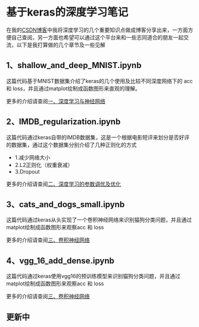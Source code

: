 # 基于keras的深度学习笔记
在我的[CSDN博客](https://blog.csdn.net/qq8993174)中我将深度学习的几个重要知识点做成博客分享出来，一方面方便自己查阅，另一方面也希望可以通过这个平台来和一些志同道合的朋友一起交流，以下是我打算做的几个章节及一些见解
## 1、shallow_and_deep_MNIST.ipynb
这篇代码基于MNIST数据集介绍了keras的几个使用及比较不同深度网络下的 acc 和 loss，并且通过matplot绘制成函数图形来直观的理解。

更多的介绍请查阅[一、深度学习与神经网络](https://blog.csdn.net/qq8993174/article/details/88645127)
## 2、IMDB_regularization.ipynb
这篇代码通过keras自带的IMDB数据集，这是一个根据电影短评来划分是否好评的数据集，通过这个数据集分别介绍了几种正则化的方式
- 1.减少网络大小
- 2.L2正则化（权重衰减）
- 3.Dropout

更多的介绍请查阅[二、深度学习的参数调优及优化](https://blog.csdn.net/qq8993174/article/details/88646659)
## 3、cats_and_dogs_small.ipynb
这篇代码通过keras从头实现了一个卷积神经网络来识别猫狗分类问题，并且通过matplot绘制成函数图形来观察acc 和 loss

更多的介绍请查阅[三、卷积神经网络](https://blog.csdn.net/qq8993174/article/details/88942309)
## 4、vgg_16_add_dense.ipynb
这篇代码通过keras使用vgg16的预训练模型来识别猫狗分类问题，并且通过matplot绘制成函数图形来观察acc 和 loss

更多的介绍请查阅[三、卷积神经网络](https://blog.csdn.net/qq8993174/article/details/88942309)
## 更新中
